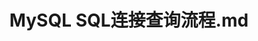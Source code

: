 ---
layout: post
title: MySQL SQL连接查询流程.md
categories: [MySQL]
description: 
keywords: MySQL SQL连接查询流程.md
mermaid: false
sequence: false
flow: false
mathjax: false
mindmap: false
mindmap2: false
---